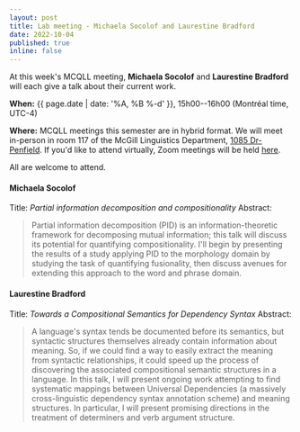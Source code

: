 ```yaml
---
layout: post
title: Lab meeting - Michaela Socolof and Laurestine Bradford
date: 2022-10-04
published: true
inline: false
---
```


At this week's MCQLL meeting, **Michaela Socolof** and **Laurestine Bradford** will each give a talk about their current work.

__When:__ {{ page.date | date: '%A, %B %-d' }}, 15h00--16h00 (Montréal time, UTC-4)

__Where:__  MCQLL meetings this semester are in hybrid format.  We will meet in-person in room 117 of the McGill Linguistics Department, [1085 Dr-Penfield](https://maps.mcgill.ca/?cmp=1&txt=EN&id=Penfield1085). If you'd like to attend virtually, Zoom meetings will be held [here](https://mcgill.zoom.us/j/84089215248?pwd=UkpMK1FEV2dTaVpGSDMzLzJtNWFhUT09).

All are welcome to attend.

#### Michaela Socolof
Title: _Partial information decomposition and compositionality_
Abstract:
<blockquote>
Partial information decomposition (PID) is an information-theoretic framework for decomposing mutual information; this talk will discuss its potential for quantifying compositionality. I'll begin by presenting the results of a study applying PID to the morphology domain by studying the task of quantifying fusionality, then discuss avenues for extending this approach to the word and phrase domain. 
</blockquote>

#### Laurestine Bradford
Title: _Towards a Compositional Semantics for Dependency Syntax_
Abstract:
<blockquote>
A language's syntax tends be documented before its semantics, but syntactic structures themselves already contain information about meaning. So, if we could find a way to easily extract the meaning from syntactic relationships, it could speed up the process of discovering the associated compositional semantic structures in a language. In this talk, I will present ongoing work attempting to find systematic mappings between Universal Dependencies (a massively cross-linguistic dependency syntax annotation scheme) and meaning structures. In particular, I will present promising directions in the treatment of determiners and verb argument structure.
</blockquote>

